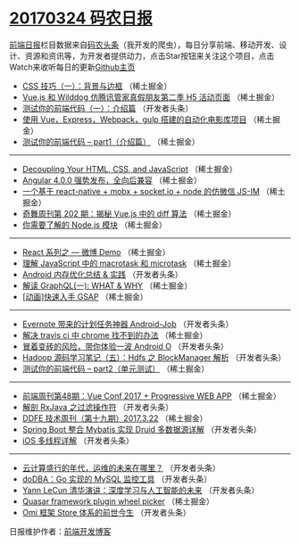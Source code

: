 # [20170324 码农日报](24.md)

[前端日报](https://qdkfweb.cn/c/news)栏目数据来自[码农头条](https://toutiao.qdkfweb.cn/)（我开发的爬虫），每日分享前端、移动开发、设计、资源和资讯等，为开发者提供动力，点击Star按钮来关注这个项目，点击Watch来收听每日的更新[Github主页](https://github.com/kujian/frontendDaily)
* [CSS 技巧（一）：背景与边框](https://toutiao.qdkfweb.cn/31624.html) （稀土掘金）
* [Vue.js 和 Wilddog 仿腾讯管家真假朋友第二季 H5 活动页面](https://toutiao.qdkfweb.cn/31626.html) （稀土掘金）
* [测试你的前端代码（一）：介绍篇](https://toutiao.qdkfweb.cn/31663.html) （开发者头条）
* [使用 Vue，Express，Webpack，gulp 搭建的自动化电影库项目](https://toutiao.qdkfweb.cn/31619.html) （稀土掘金）
* [测试你的前端代码 &#8211; part1（介绍篇）](https://toutiao.qdkfweb.cn/31620.html) （稀土掘金）

***
* [Decoupling Your HTML, CSS, and JavaScript](https://toutiao.qdkfweb.cn/31621.html) （稀土掘金）
* [Angular 4.0.0 强势发布，全向后兼容](https://toutiao.qdkfweb.cn/31627.html) （稀土掘金）
* [一个基于 react-native + mobx + socket.io + node 的仿微信 JS-IM](https://toutiao.qdkfweb.cn/31630.html) （稀土掘金）
* [奇舞周刊第 202 期：揭秘 Vue.js 中的 diff 算法](https://toutiao.qdkfweb.cn/31616.html) （稀土掘金）
* [你需要了解的 Node.js 模块](https://toutiao.qdkfweb.cn/31617.html) （稀土掘金）

***
* [React 系列之 &#8212; 微博 Demo](https://toutiao.qdkfweb.cn/31628.html) （稀土掘金）
* [理解 JavaScript 中的 macrotask 和 microtask](https://toutiao.qdkfweb.cn/31618.html) （稀土掘金）
* [Android 内存优化总结 &amp; 实践](https://toutiao.qdkfweb.cn/31659.html) （开发者头条）
* [解读 GraphQL(一): WHAT &amp; WHY](https://toutiao.qdkfweb.cn/31625.html) （稀土掘金）
* [[动画]快速入手 GSAP](https://toutiao.qdkfweb.cn/31615.html) （稀土掘金）

***
* [Evernote 带来的计划任务神器 Android-Job](https://toutiao.qdkfweb.cn/31653.html) （开发者头条）
* [解决 travis ci 中 chrome 找不到的办法](https://toutiao.qdkfweb.cn/31629.html) （稀土掘金）
* [冒着变砖的风险，带你体验一波 Android O](https://toutiao.qdkfweb.cn/31667.html) （开发者头条）
* [Hadoop 源码学习笔记（五）：Hdfs 之 BlockManager 解析](https://toutiao.qdkfweb.cn/31668.html) （开发者头条）
* [测试你的前端代码 &#8211; part2（单元测试）](https://toutiao.qdkfweb.cn/31612.html) （稀土掘金）

***
* [前端周刊第48期：Vue Conf 2017 + Progressive WEB APP](https://toutiao.qdkfweb.cn/31623.html) （稀土掘金）
* [解剖 RxJava 之过滤操作符](https://toutiao.qdkfweb.cn/31681.html) （开发者头条）
* [DDFE 技术周刊（第十九期）2017.3.22](https://toutiao.qdkfweb.cn/31614.html) （稀土掘金）
* [Spring Boot 整合 Mybatis 实现 Druid 多数据源详解](https://toutiao.qdkfweb.cn/31664.html) （开发者头条）
* [iOS 多线程详解](https://toutiao.qdkfweb.cn/31678.html) （开发者头条）

***
* [云计算盛行的年代，运维的未来在哪里？](https://toutiao.qdkfweb.cn/31665.html) （开发者头条）
* [doDBA：Go 实现的 MySQL 监控工具](https://toutiao.qdkfweb.cn/31662.html) （开发者头条）
* [Yann LeCun 清华演讲：深度学习与人工智能的未来](https://toutiao.qdkfweb.cn/31666.html) （开发者头条）
* [Quasar framework plugin wheel picker](https://toutiao.qdkfweb.cn/31622.html) （稀土掘金）
* [Omi 框架 Store 体系的前世今生](https://toutiao.qdkfweb.cn/31680.html) （开发者头条）

日报维护作者：[前端开发博客](https://qdkfweb.cn/) 